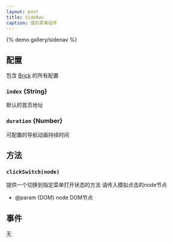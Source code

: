 ```yaml
---
layout: post
title: SideNav
caption: 竖形菜单组件
---
```


{% demo gallery/sidenav %}

## 配置

包含 [Brick](/brix/core/brick) 的所有配置

### `index` {String}

默认的首页地址

### `duration` {Number}

可配置的导航动画持续时间


## 方法

### `clickSwitch(node)`

提供一个切换到指定菜单打开状态的方法
请传入模拟点击的node节点

* @param  {DOM} node DOM节点


## 事件

无

